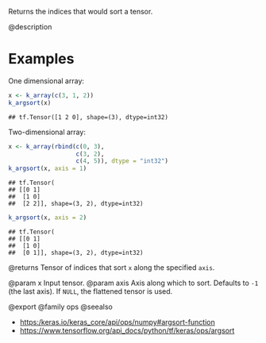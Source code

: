 Returns the indices that would sort a tensor.

@description

# Examples
One dimensional array:

```r
x <- k_array(c(3, 1, 2))
k_argsort(x)
```

```
## tf.Tensor([1 2 0], shape=(3), dtype=int32)
```

Two-dimensional array:

```r
x <- k_array(rbind(c(0, 3),
                   c(3, 2),
                   c(4, 5)), dtype = "int32")
k_argsort(x, axis = 1)
```

```
## tf.Tensor(
## [[0 1]
##  [1 0]
##  [2 2]], shape=(3, 2), dtype=int32)
```

```r
k_argsort(x, axis = 2)
```

```
## tf.Tensor(
## [[0 1]
##  [1 0]
##  [0 1]], shape=(3, 2), dtype=int32)
```

@returns
Tensor of indices that sort `x` along the specified `axis`.

@param x Input tensor.
@param axis Axis along which to sort. Defaults to `-1` (the last axis). If
    `NULL`, the flattened tensor is used.

@export
@family ops
@seealso
+ <https:/keras.io/keras_core/api/ops/numpy#argsort-function>
+ <https://www.tensorflow.org/api_docs/python/tf/keras/ops/argsort>
